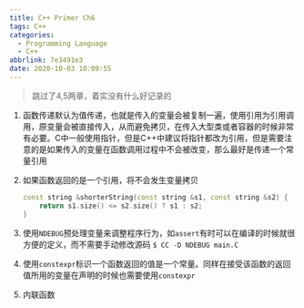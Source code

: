 ```yaml
---
title: C++ Primer Ch6
tags: C++
categories:
  - Programming Language
  - C++
abbrlink: 7e3491e3
date: 2020-10-03 10:09:55
---
```

> 跳过了4,5两章，着实没有什么好记录的
1. 函数传递默认为值传递，也就是传入的变量会被复制一遍，使用引用为引用调用，原变量会被直接传入，从而避免拷贝，在传入大型类或者容器的时候非常有必要。C中一般使用指针，但是C++中建议将指针都改为引用，但是需要注意的是如果传入的变量在函数调用过程中不会被改变，那么最好是传递一个常量引用
<!-- more -->
2. 如果函数返回的是一个引用，将不会发生变量拷贝
   ```c++
   const string &shorterString(const string &s1, const string &s2) {
       return s1.size() <= s2.size() ? s1 : s2;
   }
   ```

3. 使用`NDEBUG`预处理变量来调整程序行为，如`assert`有时可以在编译的时候就很方便的定义，而不需要手动修改源码
   `$ CC -D NDEBUG main.C`

4. 使用`constexpr`标识一个函数返回的值是一个常量。同样在接受该函数的返回值所用的变量在声明的时候也需要使用`constexpr`
5. 内联函数